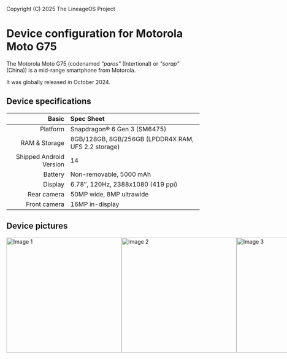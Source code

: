 Copyright (C) 2025 The LineageOS Project

Device configuration for Motorola Moto G75
=========================================

The Motorola Moto G75 (codenamed _"paros"_ (Intertional) or _"sorap"_ (China)) is a mid-range smartphone from Motorola.

It was globally released in October 2024.

## Device specifications

Basic   | Spec Sheet
-------:|:-------------------------
Platform | Snapdragon® 6 Gen 3 (SM6475)
RAM & Storage | 8GB/128GB, 8GB/256GB (LPDDR4X RAM, UFS 2.2 storage)
Shipped Android Version | 14
Battery | Non-removable, 5000 mAh
Display | 6.78″, 120Hz, 2388x1080 (419 ppi)
Rear camera | 50MP wide, 8MP ultrawide
Front camera | 16MP in-display

## Device pictures

<div style="display: flex; justify-content: space-between;">
    <img src="https://motorolaau.vtexassets.com/arquivos/ids/156816-1200-auto?width=300&height=auto&aspect=true" alt="Image 1" width="300"/>
    <img src="https://motorolaau.vtexassets.com/arquivos/ids/156817-1200-auto?width=300&height=auto&aspect=true" alt="Image 2" width="300"/>
    <img src="https://motorolaau.vtexassets.com/arquivos/ids/156818-1200-auto?width=300&height=auto&aspect=true" alt="Image 3" width="300"/>
    <img src="https://motorolaau.vtexassets.com/arquivos/ids/156819-1200-auto?width=300&height=auto&aspect=true" alt="Image 4" width="300"/>
</div>
